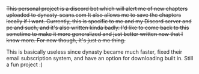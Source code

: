~~This personal project is a discord bot which will alert me of new chapters uploaded to dynasty-scans.com
It also allows me to save the chapters locally if I want.
Currently, this is specific to me and my Discord server and pc and such, and it's also written kinda badly.
I'd like to come back to this sometime to make it more generalized and just better written now that I know more. For now though, it's just a me thing.~~

This is basically useless since dynasty became much faster, fixed their email subscription system, and have an option for downloading built in.
Still a fun project :) 
